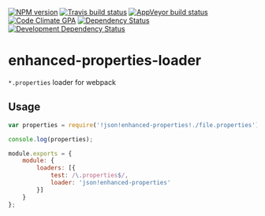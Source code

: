 [![NPM version](http://img.shields.io/npm/v/enhanced-properties-loader.svg?style=flat-square)](https://www.npmjs.org/package/enhanced-properties-loader)
[![Travis build status](http://img.shields.io/travis/mdreizin/enhanced-properties-loader/master.svg?style=flat-square)](https://travis-ci.org/mdreizin/enhanced-properties-loader)
[![AppVeyor build status](https://img.shields.io/appveyor/ci/mdreizin/enhanced-properties-loader/master.svg?style=flat-square)](https://ci.appveyor.com/project/mdreizin/enhanced-properties-loader/branch/master)
[![Code Climate GPA](https://img.shields.io/codeclimate/github/mdreizin/enhanced-properties-loader.svg?style=flat-square)](https://codeclimate.com/github/mdreizin/enhanced-properties-loader)
[![Dependency Status](https://img.shields.io/david/mdreizin/enhanced-properties-loader.svg?style=flat-square)](https://david-dm.org/mdreizin/enhanced-properties-loader)
[![Development Dependency Status](https://img.shields.io/david/dev/mdreizin/enhanced-properties-loader.svg?style=flat-square)](https://david-dm.org/mdreizin/enhanced-properties-loader#info=devDependencies)

<h1 id="enhanced-properties-loader">enhanced-properties-loader</h1>

`*.properties` loader for webpack

<h2 id="enhanced-properties-loader-usage">Usage</h2>

```javascript
var properties = require('!json!enhanced-properties!./file.properties');

console.log(properties);

```

```javascript
module.exports = {
    module: {
        loaders: [{
            test: /\.properties$/,
            loader: 'json!enhanced-properties'
        }]
    }
};

```
